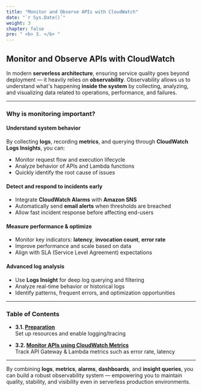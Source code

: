 ```yaml
---
title: "Monitor and Observe APIs with CloudWatch"
date: "`r Sys.Date()`"
weight: 3
chapter: false
pre: " <b> 3. </b> "
---
```


## Monitor and Observe APIs with CloudWatch

In modern **serverless architecture**, ensuring service quality goes beyond deployment — it heavily relies on **observability**. Observability allows us to understand what's happening **inside the system** by collecting, analyzing, and visualizing data related to operations, performance, and failures.

---

### **Why is monitoring important?**

#### Understand system behavior

By collecting **logs**, recording **metrics**, and querying through **CloudWatch Logs Insights**, you can:

- Monitor request flow and execution lifecycle
- Analyze behavior of APIs and Lambda functions
- Quickly identify the root cause of issues

#### Detect and respond to incidents early

- Integrate **CloudWatch Alarms** with **Amazon SNS**
- Automatically send **email alerts** when thresholds are breached
- Allow fast incident response before affecting end-users

#### Measure performance & optimize

- Monitor key indicators: **latency**, **invocation count**, **error rate**
- Improve performance and scale based on data
- Align with SLA (Service Level Agreement) expectations

#### Advanced log analysis

- Use **Logs Insight** for deep log querying and filtering
- Analyze real-time behavior or historical logs
- Identify patterns, frequent errors, and optimization opportunities

---

### Table of Contents

- **3.1. [Preparation](3.1-Preparation/)**  
  Set up resources and enable logging/tracing

- **3.2. [Monitor APIs using CloudWatch Metrics](3.2-Cloudwatch/)**  
  Track API Gateway & Lambda metrics such as error rate, latency

---

By combining **logs**, **metrics**, **alarms**, **dashboards**, and **insight queries**, you can build a robust observability system — empowering you to maintain quality, stability, and visibility even in serverless production environments.
